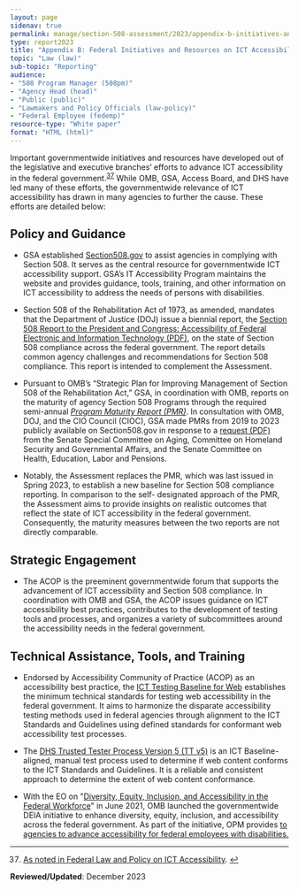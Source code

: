 ```yaml
---
layout: page
sidenav: true
permalink: manage/section-508-assessment/2023/appendix-b-initiatives-and-resources/
type: report2023
title: "Appendix B: Federal Initiatives and Resources on ICT Accessibility"
topic: "Law (law)"
sub-topic: "Reporting"
audience:
- "508 Program Manager (508pm)"
- "Agency Head (head)"
- "Public (public)"
- "Lawmakers and Policy Officials (law-policy)"
- "Federal Employee (fedemp)"
resource-type: "White paper"
format: "HTML (html)"
---
```

Important governmentwide initiatives and resources have developed out of the legislative and executive branches’ efforts to advance ICT accessibility in the federal government.<sup><a href="#fn37" id="fr37">37</a></sup> While OMB, GSA, Access Board, and DHS have led many of these efforts, the governmentwide relevance of ICT accessibility has drawn in many agencies to further the cause. These efforts are detailed below:

## Policy and Guidance

* GSA established [Section508.gov](https://www.section508.gov/about-us/) to assist agencies in complying with Section 508. It serves as the central resource for governmentwide ICT accessibility support. GSA’s IT Accessibility Program maintains the website and provides guidance, tools, training, and other information on ICT accessibility to address the needs of persons with disabilities.

* Section 508 of the Rehabilitation Act of 1973, as amended, mandates that the Department of Justice (DOJ) issue a biennial report, the <a href="https://www.justice.gov/crt/page/file/1569331/download" target="_blank">Section 508 Report to the President and Congress: Accessibility of Federal Electronic and Information Technology (PDF)</a>, on the state of Section 508 compliance across the federal government. The report details common agency challenges and recommendations for Section 508 compliance. This report is intended to complement the Assessment.

* Pursuant to OMB’s “Strategic Plan for Improving Management of Section 508 of the Rehabilitation Act,” GSA, in coordination with OMB, reports on the maturity of agency Section 508 Programs through the required semi-annual [_Program Maturity Report (PMR)_](https://www.section508.gov/manage/pmr/). In consultation with OMB, DOJ, and the CIO Council (CIOC), GSA made PMRs from 2019 to 2023 publicly available on Section508.gov in response to a <a href="https://www.aging.senate.gov/imo/media/doc/letter_to_gsa_administrator_robin_carnahan_re_section_508_compliance.pdf" target="_blank">request (PDF)</a> from the Senate Special Committee on Aging, Committee on Homeland Security and Governmental Affairs, and the Senate Committee on Health, Education, Labor and Pensions.

* Notably, the Assessment replaces the PMR, which was last issued in Spring 2023, to establish a new baseline for Section 508 compliance reporting. In comparison to the self- designated approach of the PMR, the Assessment aims to provide insights on realistic outcomes that reflect the state of ICT accessibility in the federal government. Consequently, the maturity measures between the two reports are not directly comparable.

## Strategic Engagement

 * The ACOP is the preeminent governmentwide forum that supports the advancement of ICT accessibility and Section 508 compliance. In coordination with OMB and GSA, the ACOP issues guidance on ICT accessibility best practices, contributes to the development of testing tools and processes, and organizes a variety of subcommittees around the accessibility needs in the federal government.

## Technical Assistance, Tools, and Training

* Endorsed by Accessibility Community of Practice (ACOP) as an accessibility best practice, the <a href="https://ictbaseline.access-board.gov/" target="_blank">ICT Testing Baseline for Web</a> establishes the minimum technical standards for testing web accessibility in the federal government. It aims to harmonize the disparate accessibility testing methods used in federal agencies through alignment to the ICT Standards and Guidelines using defined standards for conformant web accessibility test processes.

* The <a href="https://www.dhs.gov/trusted-tester" target="_blank">DHS Trusted Tester Process Version 5 (TT v5)</a> is an ICT Baseline-aligned, manual test process used to determine if web content conforms to the ICT Standards and Guidelines. It is a reliable and consistent approach to determine the extent of web content conformance.

* With the EO on "<a href="https://www.federalregister.gov/documents/2021/06/30/2021-14127/diversity-equity-inclusion-and-accessibility-in-the-federal-workforce" target="_blank">Diversity, Equity, Inclusion, and Accessibility in the Federal Workforce</a>" in June 2021, OMB launched the governmentwide DEIA initiative to enhance diversity, equity, inclusion, and accessibility across the federal government. As part of the initiative, OPM provides <a href="https://www.opm.gov/policy-data-oversight/diversity-equity-inclusion-and-accessibility/reference-materials/diversity-equity-inclusion-accessibility-in-the-federal-workforce.pdf" target="_blank"> to agencies to advance accessibility for federal employees with disabilities.

--- 

<div>
    <h2 style="position: absolute; clip: rect(0 0 0 0); visibility: hidden; opacity: 0;" id="footnote-label">Footnotes</h2>
    <ol start="37">
        <li id="fn37">As noted in <a href="{{site.baseurl}}manage/section-508-assessment/2023/background/#federal-law-and-policy-on-ict-accessibility">Federal Law and Policy on ICT Accessibility</a>. <a href="#fr37" aria-label="Back to content">↩</a></li>
    </ol>
</div>

**Reviewed/Updated**: December 2023